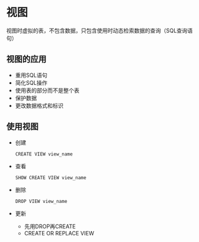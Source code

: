 # 视图

视图时虚拟的表，不包含数据，只包含使用时动态检索数据的查询（SQL查询语句）

## 视图的应用

- 重用SQL语句
- 简化SQL操作
- 使用表的部分而不是整个表
- 保护数据
- 更改数据格式和标识

## 使用视图

- 创建

  ```mysql
  CREATE VIEW view_name
  ```

- 查看

  ```mysql
  SHOW CREATE VIEW view_name
  ```

- 删除

  ```mysql
  DROP VIEW view_name
  ```

- 更新

  - 先用DROP再CREATE
  - CREATE OR REPLACE VIEW

